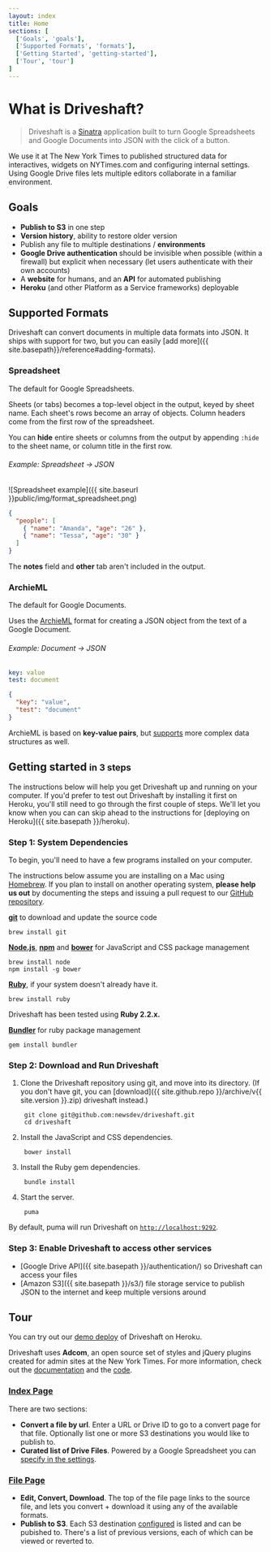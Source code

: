 ```yaml
---
layout: index
title: Home
sections: [
  ['Goals', 'goals'],
  ['Supported Formats', 'formats'],
  ['Getting Started', 'getting-started'],
  ['Tour', 'tour']
]
---
```


# What is Driveshaft?

> Driveshaft is a [Sinatra](http://www.sinatrarb.com/) application built to turn Google Spreadsheets and Google Documents into JSON with the click of a button.

We use it at The New York Times to published structured data for interactives, widgets on NYTimes.com and configuring internal settings. Using Google Drive files lets multiple editors collaborate in a familiar environment.

## Goals

* **Publish to S3** in one step
* **Version history**, ability to restore older version
* Publish any file to multiple destinations / **environments**
* **Google Drive authentication** should be invisible when possible (within a firewall) but explicit when necessary (let users authenticate with their own accounts)
* A **website** for humans, and an **API** for automated publishing
* **Heroku** (and other Platform as a Service frameworks) deployable

<h2 id="formats">Supported Formats</h2>

Driveshaft can convert documents in multiple data formats into JSON.  It ships with support for two, but you can easily [add more]({{ site.basepath}}/reference#adding-formats).

### Spreadsheet

The default for Google Spreadsheets.

Sheets (or tabs) becomes a top-level object in the output, keyed by sheet name. Each sheet's rows become an array of objects. Column headers come from the first row of the spreadsheet.

You can **hide** entire sheets or columns from the output by appending `:hide` to the sheet name, or column title in the first row.

###### Example: Spreadsheet → JSON

![Spreadsheet example]({{ site.baseurl }}public/img/format_spreadsheet.png)

``` json
{
  "people": [
    { "name": "Amanda", "age": "26" },
    { "name": "Tessa", "age": "30" }
  ]
}
```

The **notes** field and **other** tab aren't included in the output.

### ArchieML

The default for Google Documents.

Uses the [ArchieML](http://archieml.org/) format for creating a JSON object from the text of a Google Document.

###### Example: Document → JSON

``` yaml
key: value
test: document
```

``` json
{
  "key": "value",
  "test": "document"
}
```

ArchieML is based on **key-value pairs**, but [supports](https://archieml.org/) more complex data structures as well.

<h2 id="getting-started">Getting started <small>in 3 steps</small></h2>

The instructions below will help you get Driveshaft up and running on your computer.  If you'd prefer to test out Driveshaft by installing it first on Heroku, you'll still need to go through the first couple of steps.  We'll let you know when you can  can skip ahead to the instructions for [deploying on Heroku]({{ site.basepath }}/heroku).

### Step 1: System Dependencies

To begin, you'll need to have a few programs installed on your computer.

<div class="highlight">
  <p class="info">The instructions below assume you are installing on a Mac using <a href="http://brew.sh/">Homebrew</a>.  If you plan to install on another operating system, <strong>please help us out</strong> by documenting the steps and issuing a pull request to our <a href="https://github.com/newsdev/driveshaft">GitHub repository</a>.</p>
</div>

**[git](http://git-scm.com/)** to download and update the source code

    brew install git

**[Node.js](https://nodejs.org/)**, **[npm](https://docs.npmjs.com/getting-started/installing-node)** and **[bower](http://bower.io/)** for JavaScript and CSS package management

    brew install node
    npm install -g bower

**[Ruby](https://www.ruby-lang.org/en/documentation/installation/)**, if your system doesn't already have it.

    brew install ruby

<div class="highlight">
  <p class="info">Driveshaft has been tested using <strong>Ruby 2.2.x.</strong></p>
</div>

**[Bundler](http://bundler.io/)** for ruby package management

    gem install bundler

### Step 2: Download and Run Driveshaft

1. Clone the Driveshaft repository using git, and move into its directory. (If you don't have git, you can [download]({{ site.github.repo }}/archive/v{{ site.version }}.zip) driveshaft instead.)

        git clone git@github.com:newsdev/driveshaft.git
        cd driveshaft

1. Install the JavaScript and CSS dependencies.

        bower install

1. Install the Ruby gem dependencies.

        bundle install

1. Start the server.

        puma

By default, puma will run Driveshaft on [`http://localhost:9292`](http://localhost:9292).

### Step 3: Enable Driveshaft to access other services

* [Google Drive API]({{ site.basepath }}/authentication/) so Driveshaft can access your files
* [Amazon S3]({{ site.basepath }}/s3/) file storage service to publish JSON to the internet and keep multiple versions around

## Tour

You can try out our [demo deploy](https://gentle-caverns-1193.herokuapp.com/index) of Driveshaft on Heroku.

<div class="highlight">
  <p class="info">Driveshaft uses <strong>Adcom</strong>, an open source set of styles and jQuery plugins created for admin sites at the New York Times.  For more information, check out the <a href="https://newsdev.github.io/adcom/">documentation</a> and the <a href="https://github.com/newsdev/adcom">code</a>.</p>
</div>

### [Index Page](https://gentle-caverns-1193.herokuapp.com/index)

There are two sections:

* **Convert a file by url**. Enter a URL or Drive ID to go to a convert page for that file. Optionally list one or more S3 destinations you would like to publish to.
* **Curated list of Drive Files**. Powered by a Google Spreadsheet you can [specify in the settings](#TKTK).

### [File Page](https://gentle-caverns-1193.herokuapp.com/1tnOVclrcAEVaDSlWPHgIZ7l9rSZMB6OideHeYf3QFpk)

* **Edit, Convert, Download**. The top of the file page links to the source file, and lets you convert + download it using any of the available formats.
* **Publish to S3**. Each S3 destination [configured](#TKTK) is listed and can be pubished to. There's a list of previous versions, each of which can be viewed or reverted to.

